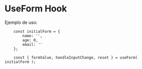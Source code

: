 # UseForm Hook

Ejemplo de uso:

```
    const initialForm = {
        name: '',
        age: 0,
        email: ''
    };
     
    const { formValue, handleInputChange, reset } = useForm( initialForm ); 
```